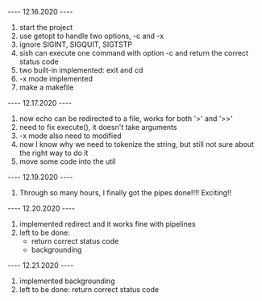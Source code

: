 ---- 12.16.2020 ----
1. start the project
2. use getopt to handle two options, -c and -x
3. ignore SIGINT, SIGQUIT, SIGTSTP
4. sish can execute one command with option -c and return the correct status code
5. two built-in implemented: exit and cd
6. -x mode implemented
7. make a makefile

---- 12.17.2020 ----
1. now echo can be redirected to a file, works for both '>' and '>>'
2. need to fix execute(), it doesn't take arguments
3. -x mode also need to modified
4. now I know why we need to tokenize the string, but still not sure about the
right way to do it
5. move some code into the util

---- 12.19.2020 ----
1. Through so many hours, I finally got the pipes done!!!! Exciting!!

---- 12.20.2020 ----
1. implemented redirect and it works fine with pipelines
2. left to be done: 
	- return correct status code
	- backgrounding

---- 12.21.2020 ----
1. implemented backgrounding
2. left to be done: return correct status code
